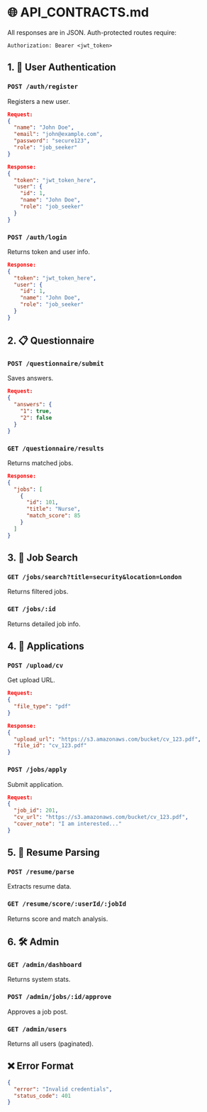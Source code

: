 # 🌐 API_CONTRACTS.md

All responses are in JSON. Auth-protected routes require:
```
Authorization: Bearer <jwt_token>
```

## 1. 🧑 User Authentication

### `POST /auth/register`
Registers a new user.

```json
Request:
{
  "name": "John Doe",
  "email": "john@example.com",
  "password": "secure123",
  "role": "job_seeker"
}

Response:
{
  "token": "jwt_token_here",
  "user": {
    "id": 1,
    "name": "John Doe",
    "role": "job_seeker"
  }
}
```

### `POST /auth/login`
Returns token and user info.

```json
Response:
{
  "token": "jwt_token_here",
  "user": {
    "id": 1,
    "name": "John Doe",
    "role": "job_seeker"
  }
}
```

## 2. 📋 Questionnaire

### `POST /questionnaire/submit`
Saves answers.

```json
Request:
{
  "answers": {
    "1": true,
    "2": false
  }
}
```

### `GET /questionnaire/results`
Returns matched jobs.

```json
Response:
{
  "jobs": [
    {
      "id": 101,
      "title": "Nurse",
      "match_score": 85
    }
  ]
}
```

## 3. 💼 Job Search

### `GET /jobs/search?title=security&location=London`
Returns filtered jobs.

### `GET /jobs/:id`
Returns detailed job info.

## 4. 📄 Applications

### `POST /upload/cv`
Get upload URL.

```json
Request:
{ 
  "file_type": "pdf" 
}

Response:
{
  "upload_url": "https://s3.amazonaws.com/bucket/cv_123.pdf",
  "file_id": "cv_123.pdf"
}
```

### `POST /jobs/apply`
Submit application.

```json
Request:
{
  "job_id": 201,
  "cv_url": "https://s3.amazonaws.com/bucket/cv_123.pdf",
  "cover_note": "I am interested..."
}
```

## 5. 🧠 Resume Parsing

### `POST /resume/parse`
Extracts resume data.

### `GET /resume/score/:userId/:jobId`
Returns score and match analysis.

## 6. 🛠 Admin

### `GET /admin/dashboard`
Returns system stats.

### `POST /admin/jobs/:id/approve`
Approves a job post.

### `GET /admin/users`
Returns all users (paginated).

## ❌ Error Format

```json
{
  "error": "Invalid credentials",
  "status_code": 401
}
``` 